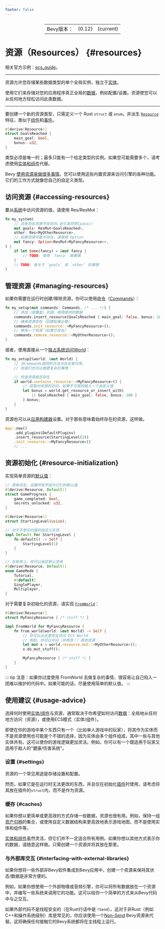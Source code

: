 ```yaml
---
footer: false
---
```

<table style="display:flex;justify-content:center">
  <tr>
    <td>Bevy版本：</td>
    <td>(0.12)</td>
    <td>(current)</td>
  </tr>
</table>

# 资源（Resources） {#resources}
相关官方示例：[ecs_guide](https://github.com/bevyengine/bevy/blob/main/examples/ecs/ecs_guide.rs)。

----

资源允许您存储某些数据类型的单个全局实例，独立于[实体](/src/guide/14.programming/14.2intro-data#entities--components)。

使用它们来存储对您的应用程序真正全局的[数据](/src/guide/14.programming/14.2intro-data)，例如配置/设置。资源使您可以从任何地方轻松访问此类数据。

----

要创建一个新的资源类型，只需定义一个 Rust `struct` 或 `enum`，并派生 [`Resource`](https://docs.rs/bevy/0.12.0/bevy/ecs/system/trait.Resource.html) 特征，类似于[组件](/guide/14.programming/14.7ec#components)和[事件](/guide/14.programming/14.11events)。
```rust
#[derive(Resource)]
struct GoalsReached {
    main_goal: bool,
    bonus: u32,
}
```
类型必须是唯一的；最多只能有一个给定类型的实例。如果您可能需要多个，请考虑使用[实体和组件](/guide/14.programming/14.2intro-data.html#entities--components)代替。

Bevy [使用资源来做很多事情](/guide/builtins#resources)。您可以使用这些内置资源来访问引擎的各种功能。它们的工作方式就像您自己的自定义类型。

## 访问资源 {#accessing-resources}
要从[系统](/guide/14.programming/14.5systems)中访问资源的值，请使用 Res/ResMut：
```rust
fn my_system(
    // 这些将在资源不存在时,会引发恐慌(panic)
    mut goals: ResMut<GoalsReached>,
    other: Res<MyOtherResource>,
    // 如果资源可能不存在，请使用 Option
    mut fancy: Option<ResMut<MyFancyResource>>,
) {
    if let Some(fancy) = &mut fancy {
        // TODO: 使用 `fancy` 做事情
    }
    // TODO: 做关于 `goals` 和 `other` 的事情
}
```
## 管理资源 {#managing-resources}
如果你需要在运行时创建/移除资源，你可以使用[命令](/guide/14.programming/14.10commands)（[Commands](https://docs.rs/bevy/0.12.0/bevy/ecs/system/struct.Commands.html)）：
```rust
fn my_setup(mut commands: Commands, /* ... */) {
    // 添加（或覆盖）资源，使用提供的数据
    commands.insert_resource(GoalsReached { main_goal: false, bonus: 100 });
    // 确保资源存在（创建如果必要）
    commands.init_resource::<MyFancyResource>();
    // 移除一个资源（如果它存在）
    commands.remove_resource::<MyOtherResource>();
}
```
或者，使用直接从一个[独占系统](/guide/14.programming/14.13exclusive)[访问World](/guide/14.programming/14.14world)：
```rust
fn my_setup2(world: &mut World) {
    // 与Commands相同的方法也在这里可用，
    // 但我们也可以做更复杂的事情：

    // 检查资源是否存在
    if world.contains_resource::<MyFancyResource>() {
        // 获取对资源的访问，如果不可用则插入一个自定义值
        let bonus = world.get_resource_or_insert_with(
            || GoalsReached { main_goal: false, bonus: 100 }
        ).bonus;
    }
}
```
资源也可以从[应用构建器](/guide/14.programming/14.4app-builder)设置。对于那些意味着始终存在的资源，这样做。
```rust
App::new()
    .add_plugins(DefaultPlugins)
    .insert_resource(StartingLevel(3))
    .init_resource::<MyFancyResource>()
    // ...
```

## 资源初始化 {#resource-initialization}
实现简单资源的[默认值](https://doc.rust-lang.org/stable/std/default/trait.Default.html)：
```rust
// 简单派生，设置所有字段为它们的默认值
#[derive(Resource, Default)]
struct GameProgress {
    game_completed: bool,
    secrets_unlocked: u32,
}

#[derive(Resource)]
struct StartingLevel(usize);

// 对于不常见的值的自定义实现
impl Default for StartingLevel {
    fn default() -> Self {
        StartingLevel(1)
    }
}

// 在枚举上，你可以指定默认变体
#[derive(Resource, Default)]
enum GameMode {
    Tutorial,
    #[default]
    SinglePlayer,
    Multiplayer,
}
```
对于需要复杂初始化的资源，请实现 [`FromWorld`](https://docs.rs/bevy/0.12.0/bevy/ecs/world/trait.FromWorld.html)：
```rust
#[derive(Resource)]
struct MyFancyResource { /* stuff */ }

impl FromWorld for MyFancyResource {
    fn from_world(world: &mut World) -> Self {
        // 你可以从这里完全访问 ECS World
        // 例如，你可以访问（并修改！）其他资源：
        let mut x = world.resource_mut::<MyOtherResource>();
        x.do_mut_stuff();

        MyFancyResource { /* stuff */ }
    }
}
```
::: tip
注意：如果你过度使用 FromWorld 去做复杂的事情，很容易让自己陷入一团难以维护的代码中。如果可能的话，尽量使用简单的默认值。
:::

## 使用建议 {#usage-advice}
选择何时使用[实体/组件](/guide/14.programming/14.2intro-data#entities--components)与资源，通常取决于你希望如何访问[数据](/guide/14.programming/14.2intro-data)：全局地从任何地方访问（资源），或使用ECS模式（实体/组件）。

即使在你的游戏中某个东西只有一个（比如单人游戏中的玩家），将其作为实体而不是资源使用也可能是个不错的选择，因为实体由多个组件组成，其中一些与其他实体共有。这可以使你的游戏逻辑更加灵活。例如，你可以有一个既适用于玩家又适用于敌人的"健康/伤害系统"。

### 设置 {#settings}
资源的一个常见用途是存储设置和配置。

然而，如果它是在运行时无法更改的东西，并且仅在初始化[插件](/guide/14.programming/14.20plugins)时使用，请考虑将其放在插件的`struct`内，而不是作为资源。

### 缓存 {#caches}
如果你想以更简单或更高效的方式存储一些数据，资源也很有用。例如，保持一组[资产句柄](/guide/11.assets/11.1handles)的集合，或使用自定义数据结构来更高效地表示游戏地图，而不是使用实体和组件等。

[实体和组件](/guide/14.programming/14.2intro-data#entities--components)虽然灵活，但它们并不一定适合所有用例。如果你想以其他方式表示你的数据，请随意这样做。只需创建一个资源并将其放在那里。

### 与外部库交互 {#interfacing-with-external-libraries}
如果你想将一些外部非Bevy软件集成到Bevy应用中，创建一个资源来保持其状态/数据是非常方便的。

例如，如果你想使用一个外部物理或音频引擎，你可以将所有数据放在一个资源中，并编写一些系统来调用它的功能。这可以给你一个简单的方式来从Bevy代码中与之交互。

如果外部代码不是线程安全的（在Rust行话中是 `!Send`），这对于非Rust（例如C++和操作系统级别）库是常见的，你应该使用一个[Non-Send](/guide/14.programming/14.24non-send) Bevy资源来代替。这将确保任何接触它的Bevy系统都将在主线程上运行。